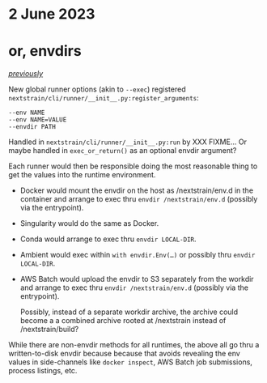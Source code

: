 # 2 June 2023
# or, envdirs

_[previously](2022-08-26.md)_

New global runner options (akin to `--exec`) registered `nextstrain/cli/runner/__init__.py:register_arguments`:

    --env NAME
    --env NAME=VALUE
    --envdir PATH

Handled in `nextstrain/cli/runner/__init__.py:run` by XXX FIXME...
  Or maybe handled in `exec_or_return()` as an optional envdir argument?

Each runner would then be responsible doing the most reasonable thing to get
the values into the runtime environment.

  - Docker would mount the envdir on the host as /nextstrain/env.d in the
    container and arrange to exec thru `envdir /nextstrain/env.d` (possibly via
    the entrypoint).

  - Singularity would do the same as Docker.

  - Conda would arrange to exec thru `envdir LOCAL-DIR`.

  - Ambient would exec within `with envdir.Env(…)` or possibly thru `envdir
    LOCAL-DIR`.

  - AWS Batch would upload the envdir to S3 separately from the workdir and
    arrange to exec thru `envdir /nextstrain/env.d` (possibly via the
    entrypoint).

    Possibly, instead of a separate workdir archive, the archive could become a
    a combined archive rooted at /nextstrain instead of /nextstrain/build?

While there are non-envdir methods for all runtimes, the above all go thru a
written-to-disk envdir because because that avoids revealing the env values in
side-channels like `docker inspect`, AWS Batch job submissions, process
listings, etc.
